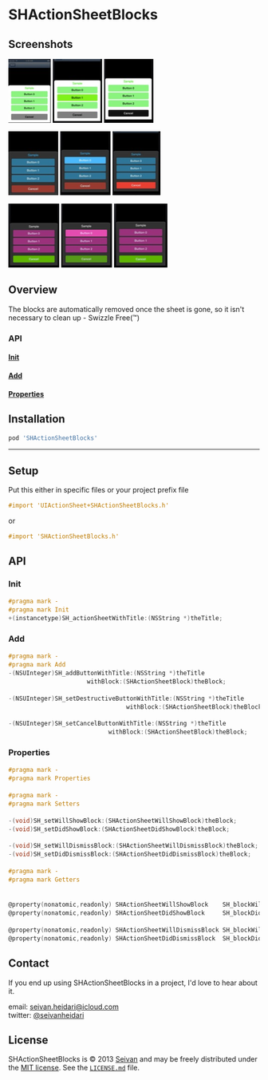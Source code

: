 SHActionSheetBlocks
==========

Screenshots
------------
[![Green default](/Screenshots/Green/default_th.jpg "Green default")](https://raw.github.com/seivan/SHActionSheetBlocks/master/Screenshots/Green/default.png)
[![Green selected](/Screenshots/Green/selected_th.jpg "Green selected")](https://raw.github.com/seivan/SHActionSheetBlocks/master/Screenshots/Green/selected.png)
[![Green cancel-selected](/Screenshots/Green/cancel-selected_th.jpg "Green cancel-selected")](https://raw.github.com/seivan/SHActionSheetBlocks/master/Screenshots/Green/cancel-selected.png)

[![Blue default](/Screenshots/Blue/default_th.jpg "Blue default")](https://raw.github.com/seivan/SHActionSheetBlocks/master/Screenshots/Blue/default.png)
[![Blue selected](/Screenshots/Blue/selected_th.jpg "Blue selected")](https://raw.github.com/seivan/SHActionSheetBlocks/master/Screenshots/Blue/selected.png)
[![Blue cancel-selected](/Screenshots/Blue/cancel-selected_th.jpg "Blue cancel-selected")](https://raw.github.com/seivan/SHActionSheetBlocks/master/Screenshots/Blue/cancel-selected.png)

[![Purple default](/Screenshots/Purple/default_th.jpg "Purple default")](https://raw.github.com/seivan/SHActionSheetBlocks/master/Screenshots/Purple/default.png)
[![Purple selected](/Screenshots/Purple/selected_th.jpg "Purple selected")](https://raw.github.com/seivan/SHActionSheetBlocks/master/Screenshots/Purple/selected.png)
[![Purple cancel-selected](/Screenshots/Purple/cancel-selected_th.jpg "Purple cancel-selected")](https://raw.github.com/seivan/SHActionSheetBlocks/master/Screenshots/Purple/cancel-selected.png)

Overview
--------
The blocks are automatically removed once the sheet is gone, so it isn't necessary to clean up - Swizzle Free(™)

### API

#### [Init](https://github.com/seivan/SHActionSheetBlocks#init-1)

#### [Add](https://github.com/seivan/SHActionSheetBlocks#add-1)

#### [Properties](https://github.com/seivan/SHActionSheetBlocks#properties-1)


Installation
------------

```ruby
pod 'SHActionSheetBlocks'
```

***

Setup
-----

Put this either in specific files or your project prefix file

```objective-c
#import 'UIActionSheet+SHActionSheetBlocks.h'
```
or
```objective-c
#import 'SHActionSheetBlocks.h'
```

API
-----

### Init

```objective-c
#pragma mark -
#pragma mark Init
+(instancetype)SH_actionSheetWithTitle:(NSString *)theTitle;

```

### Add

```objective-c
#pragma mark -
#pragma mark Add
-(NSUInteger)SH_addButtonWithTitle:(NSString *)theTitle
                      withBlock:(SHActionSheetBlock)theBlock;

-(NSUInteger)SH_setDestructiveButtonWithTitle:(NSString *)theTitle
                                 withBlock:(SHActionSheetBlock)theBlock;

-(NSUInteger)SH_setCancelButtonWithTitle:(NSString *)theTitle
                            withBlock:(SHActionSheetBlock)theBlock;

```

### Properties

```objective-c
#pragma mark -
#pragma mark Properties

#pragma mark -
#pragma mark Setters

-(void)SH_setWillShowBlock:(SHActionSheetWillShowBlock)theBlock;
-(void)SH_setDidShowBlock:(SHActionSheetDidShowBlock)theBlock;

-(void)SH_setWillDismissBlock:(SHActionSheetWillDismissBlock)theBlock;
-(void)SH_setDidDismissBlock:(SHActionSheetDidDismissBlock)theBlock;

#pragma mark -
#pragma mark Getters


@property(nonatomic,readonly) SHActionSheetWillShowBlock    SH_blockWillShow;
@property(nonatomic,readonly) SHActionSheetDidShowBlock     SH_blockDidShow;

@property(nonatomic,readonly) SHActionSheetWillDismissBlock SH_blockWillDismiss;
@property(nonatomic,readonly) SHActionSheetDidDismissBlock  SH_blockDidDismiss;

```


Contact
-------

If you end up using SHActionSheetBlocks in a project, I'd love to hear about it.

email: [seivan.heidari@icloud.com](mailto:seivan.heidari@icloud.com)  
twitter: [@seivanheidari](https://twitter.com/seivanheidari)

## License

SHActionSheetBlocks is © 2013 [Seivan](http://www.github.com/seivan) and may be freely
distributed under the [MIT license](http://opensource.org/licenses/MIT).
See the [`LICENSE.md`](https://github.com/seivan/SHActionSheetBlocks/blob/master/LICENSE.md) file.

